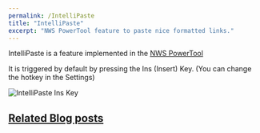 ```yaml
---
permalink: /IntelliPaste
title: "IntelliPaste"
excerpt: "NWS PowerTool feature to paste nice formatted links."
---
```


IntelliPaste is a feature implemented in the [NWS PowerTool](NWS-PowerTool)

It is triggered by default by pressing the Ins (Insert) Key. (You can change the hotkey in the Settings)

![IntelliPaste Ins Key](/ahk/assets/images/intellipaste_ins_key.png)

## [Related Blog posts](https://tdalon.blogspot.com/search/label/intellipaste)
